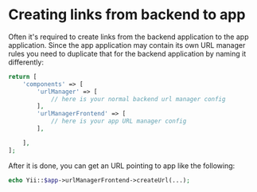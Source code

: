 Creating links from backend to app
=======================================

Often it's required to create links from the backend application to the app application. Since the app application may
contain its own URL manager rules you need to duplicate that for the backend application by naming it differently:

```php
return [
    'components' => [
        'urlManager' => [
            // here is your normal backend url manager config
        ],
        'urlManagerFrontend' => [
            // here is your app URL manager config
        ],

    ],
];
```

After it is done, you can get an URL pointing to app like the following:

```php
echo Yii::$app->urlManagerFrontend->createUrl(...);
```
